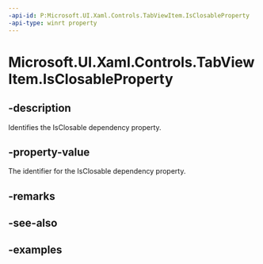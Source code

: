 ```yaml
---
-api-id: P:Microsoft.UI.Xaml.Controls.TabViewItem.IsClosableProperty
-api-type: winrt property
---
```


# Microsoft.UI.Xaml.Controls.TabViewItem.IsClosableProperty

<!--
public static Windows.UI.Xaml.DependencyProperty IsClosableProperty { get; }
-->

## -description

Identifies the IsClosable dependency property.

## -property-value

The identifier for the IsClosable dependency property.

## -remarks

## -see-also

## -examples

